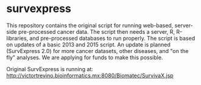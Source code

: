 # survexpress
This repository contains the original script for running web-based, server-side pre-processed cancer data.
The script then needs a server, R, R-libraries, and pre-processed databases to run properly.
The script is based on updates of a basic 2013 and 2015 script.
An update is planned (SurvExpress 2.0) for more cancer datasets, other diseases, and "on the fly" analyses.
We are applying for funds to make this possible.

Original SurvExpress is running at:
http://victortrevino.bioinformatics.mx:8080/Biomatec/SurvivaX.jsp
